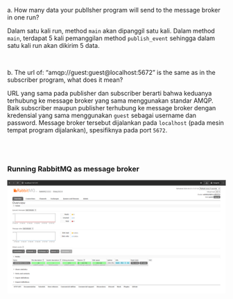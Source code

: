 a. How many data your publlsher program will send to the message broker in one run? <br>

   Dalam satu kali run, method `main` akan dipanggil satu kali. Dalam method `main`, terdapat 5 kali pemanggilan method `publish_event` sehingga dalam satu kali run akan dikirim 5 data.

<br>

b. The url of: “amqp://guest:guest@localhost:5672” is the same as in the subscriber program, what does it mean? <br>
   
   URL yang sama pada publisher dan subscriber berarti bahwa keduanya terhubung ke message broker yang sama menggunakan standar AMQP. Baik subscriber maupun publisher terhubung ke message broker dengan kredensial yang sama menggunakan `guest` sebagai username dan password. Message broker tersebut dijalankan pada `localhost` (pada mesin tempat program dijalankan), spesifiknya pada port `5672`.

<br>
<br>

### Running RabbitMQ as message broker
![First run rabbitmq screen capture](/assets/images/running-rabbit-mq1.png)